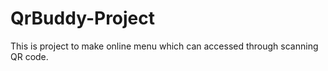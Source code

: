 # QrBuddy-Project
This is project to make online menu which can accessed through scanning QR code.  
